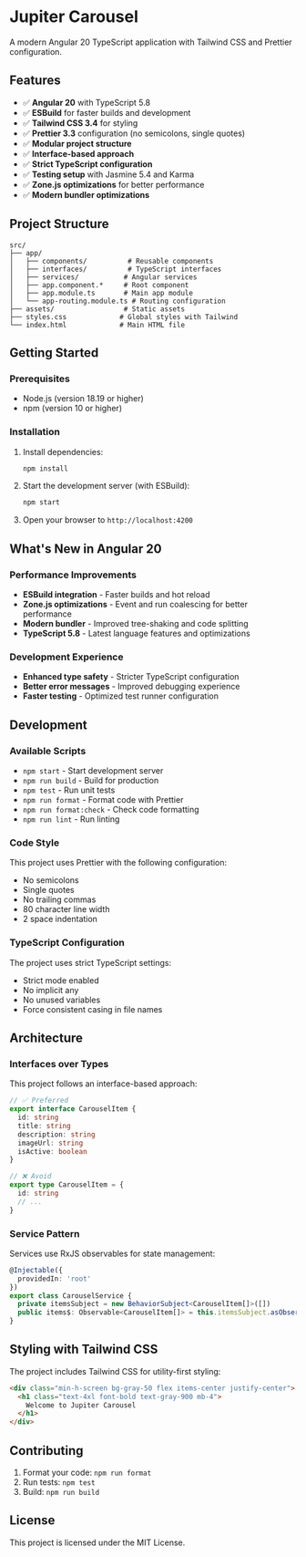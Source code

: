 # Jupiter Carousel

A modern Angular 20 TypeScript application with Tailwind CSS and Prettier configuration.

## Features

- ✅ **Angular 20** with TypeScript 5.8
- ✅ **ESBuild** for faster builds and development
- ✅ **Tailwind CSS 3.4** for styling
- ✅ **Prettier 3.3** configuration (no semicolons, single quotes)
- ✅ **Modular project structure**
- ✅ **Interface-based approach**
- ✅ **Strict TypeScript configuration**
- ✅ **Testing setup** with Jasmine 5.4 and Karma
- ✅ **Zone.js optimizations** for better performance
- ✅ **Modern bundler optimizations**

## Project Structure

```
src/
├── app/
│   ├── components/          # Reusable components
│   ├── interfaces/          # TypeScript interfaces
│   ├── services/           # Angular services
│   ├── app.component.*     # Root component
│   ├── app.module.ts       # Main app module
│   └── app-routing.module.ts # Routing configuration
├── assets/                 # Static assets
├── styles.css             # Global styles with Tailwind
└── index.html             # Main HTML file
```

## Getting Started

### Prerequisites

- Node.js (version 18.19 or higher)
- npm (version 10 or higher)

### Installation

1. Install dependencies:
   ```bash
   npm install
   ```

2. Start the development server (with ESBuild):
   ```bash
   npm start
   ```

3. Open your browser to `http://localhost:4200`

## What's New in Angular 20

### Performance Improvements
- **ESBuild integration** - Faster builds and hot reload
- **Zone.js optimizations** - Event and run coalescing for better performance
- **Modern bundler** - Improved tree-shaking and code splitting
- **TypeScript 5.8** - Latest language features and optimizations

### Development Experience
- **Enhanced type safety** - Stricter TypeScript configuration
- **Better error messages** - Improved debugging experience
- **Faster testing** - Optimized test runner configuration

## Development

### Available Scripts

- `npm start` - Start development server
- `npm run build` - Build for production
- `npm test` - Run unit tests
- `npm run format` - Format code with Prettier
- `npm run format:check` - Check code formatting
- `npm run lint` - Run linting

### Code Style

This project uses Prettier with the following configuration:
- No semicolons
- Single quotes
- No trailing commas
- 80 character line width
- 2 space indentation

### TypeScript Configuration

The project uses strict TypeScript settings:
- Strict mode enabled
- No implicit any
- No unused variables
- Force consistent casing in file names

## Architecture

### Interfaces over Types

This project follows an interface-based approach:

```typescript
// ✅ Preferred
export interface CarouselItem {
  id: string
  title: string
  description: string
  imageUrl: string
  isActive: boolean
}

// ❌ Avoid
export type CarouselItem = {
  id: string
  // ...
}
```

### Service Pattern

Services use RxJS observables for state management:

```typescript
@Injectable({
  providedIn: 'root'
})
export class CarouselService {
  private itemsSubject = new BehaviorSubject<CarouselItem[]>([])
  public items$: Observable<CarouselItem[]> = this.itemsSubject.asObservable()
}
```

## Styling with Tailwind CSS

The project includes Tailwind CSS for utility-first styling:

```html
<div class="min-h-screen bg-gray-50 flex items-center justify-center">
  <h1 class="text-4xl font-bold text-gray-900 mb-4">
    Welcome to Jupiter Carousel
  </h1>
</div>
```

## Contributing

1. Format your code: `npm run format`
2. Run tests: `npm test`
3. Build: `npm run build`

## License

This project is licensed under the MIT License.
